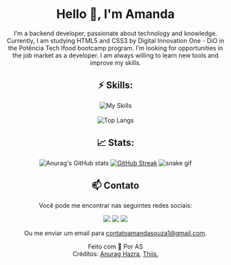 
<div align="center">

# Hello 👋, I'm Amanda

I'm a backend developer, passionate about technology and knowledge. Currently, I am studying HTML5 and CSS3 by Digital Innovation One - DiO in the Potência Tech Ifood bootcamp program. I'm looking for opportunities in the job market as a developer. I am always willing to learn new tools and improve my skills.
<br>

## ⚡ Skills:

![My Skills](https://skills.thijs.gg/icons?i=css,html,js,nodejs,vscode,git,bash&theme=dark)
<br><br>
![Top Langs](https://github-readme-stats-git-masterrstaa-rickstaa.vercel.app/api/top-langs/?username=amandytta&layout=compact&langs_count=6&count_private=true&theme=material-palenight&show_icons=true) 

## 📈 Stats:

![Anurag's GitHub stats](https://github-readme-stats.vercel.app/api?username=amandytta&count_private=true&theme=material-palenight&show_icons=true&hide_title=true&include_all_commits=true&layout=compact)
[![GitHub Streak](https://streak-stats.demolab.com/?user=amandytta&theme=material-palenight&show_icons=true)](https://git.io/streak-stats)
![snake gif](https://github.com/amandytta/amandytta/blob/output/github-contribution-grid-snake.svg)

## 📫 Contato
Você pode me encontrar nas seguintes redes sociais:

 <div> 
  <a href="https://www.linkedin.com/in/amanda-souza-3b967a24b/" target="_blank"><img src="https://img.shields.io/badge/-Linkedin-%230077B5?style=for-the-badge&logo=linkedin&logoColor=white" target="_blank"></a> 
  <a href="https://www.instagram.com/andy.sdo/" target="_blank"><img src="https://img.shields.io/badge/-Instagram-%23E4405F?style=for-the-badge&logo=instagram&logoColor=white" target="_blank"></a>
   <a href="https://discord.com/users/@amandyta/" target="_blank"><img src="https://img.shields.io/badge/Discord-7289DA?style=for-the-badge&logo=discord&logoColor=white" target="_blank"></a> 

Ou me enviar um email para <a href = "mailto: contatoamandasouza1@gmail.com" >contatoamandasouza1@gmail.com<a/>.

</div>


 Feito com :purple_heart: Por AS
 <br>
 Créditos: <a href="https://github.com/anuraghazra/github-readme-stats">Anurag Hazra</a>, <a href="https://github.com/tandpfun/skill-icons">Thijs.</a>
</div>


